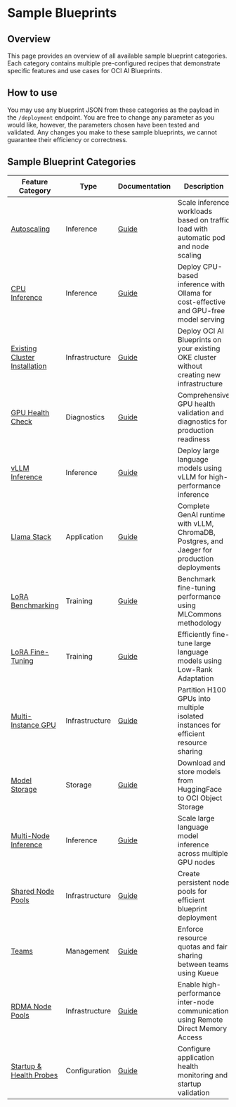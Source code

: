 # Sample Blueprints

## Overview

This page provides an overview of all available sample blueprint categories. Each category contains multiple pre-configured recipes that demonstrate specific features and use cases for OCI AI Blueprints.

## How to use

You may use any blueprint JSON from these categories as the payload in the `/deployment` endpoint. You are free to change any parameter as you would like, however, the parameters chosen have been tested and validated. Any changes you make to these sample blueprints, we cannot guarantee their efficiency or correctness.

## Sample Blueprint Categories

| Feature Category                                                 | Type           | Documentation                                        | Description                                                                                 |
| ---------------------------------------------------------------- | -------------- | ---------------------------------------------------- | ------------------------------------------------------------------------------------------- |
| [Autoscaling](auto_scaling/)                                     | Inference      | [Guide](auto_scaling/README.md)                      | Scale inference workloads based on traffic load with automatic pod and node scaling         |
| [CPU Inference](cpu-inference/)                                  | Inference      | [Guide](cpu-inference/README.md)                     | Deploy CPU-based inference with Ollama for cost-effective and GPU-free model serving        |
| [Existing Cluster Installation](exisiting_cluster_installation/) | Infrastructure | [Guide](exisiting_cluster_installation/README.md)    | Deploy OCI AI Blueprints on your existing OKE cluster without creating new infrastructure   |
| [GPU Health Check](gpu-health-check/)                            | Diagnostics    | [Guide](gpu-health-check/README.md)                  | Comprehensive GPU health validation and diagnostics for production readiness                |
| [vLLM Inference](llm_inference_with_vllm/)                       | Inference      | [Guide](llm_inference_with_vllm/README.md)           | Deploy large language models using vLLM for high-performance inference                      |
| [Llama Stack](llama-stack/)                                      | Application    | [Guide](llama-stack/README.md)                       | Complete GenAI runtime with vLLM, ChromaDB, Postgres, and Jaeger for production deployments |
| [LoRA Benchmarking](lora-benchmarking/)                          | Training       | [Guide](lora-benchmarking/README.md)                 | Benchmark fine-tuning performance using MLCommons methodology                               |
| [LoRA Fine-Tuning](lora-fine-tuning/)                            | Training       | [Guide](lora-fine-tuning/README.md)                  | Efficiently fine-tune large language models using Low-Rank Adaptation                       |
| [Multi-Instance GPU](mig_multi_instance_gpu/)                    | Infrastructure | [Guide](mig_multi_instance_gpu/README.md)            | Partition H100 GPUs into multiple isolated instances for efficient resource sharing         |
| [Model Storage](model_storage/)                                  | Storage        | [Guide](model_storage/README.md)                     | Download and store models from HuggingFace to OCI Object Storage                            |
| [Multi-Node Inference](multi-node-inference/)                    | Inference      | [Guide](multi-node-inference/README.md)              | Scale large language model inference across multiple GPU nodes                              |
| [Shared Node Pools](shared_node_pools/)                          | Infrastructure | [Guide](shared_node_pools/README.md)                 | Create persistent node pools for efficient blueprint deployment                             |
| [Teams](teams/)                                                  | Management     | [Guide](teams/README.md)                             | Enforce resource quotas and fair sharing between teams using Kueue                          |
| [RDMA Node Pools](using_rdma_enabled_node_pools/)                | Infrastructure | [Guide](using_rdma_enabled_node_pools/README.md)     | Enable high-performance inter-node communication using Remote Direct Memory Access          |
| [Startup & Health Probes](startup_liveness_readiness_probes/)    | Configuration  | [Guide](startup_liveness_readiness_probes/README.md) | Configure application health monitoring and startup validation                              |
